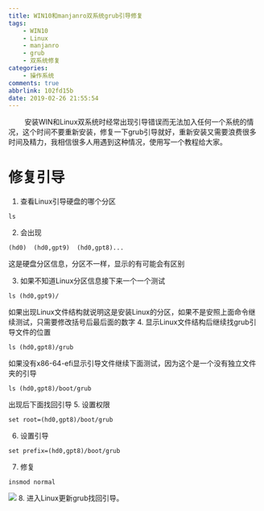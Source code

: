 ```yaml
---
title: WIN10和manjanro双系统grub引导修复
tags:
    - WIN10
    - Linux
    - manjanro
    - grub
    - 双系统修复
categories:
    - 操作系统
comments: true
abbrlink: 102fd15b
date: 2019-02-26 21:55:54
---
```


&emsp;&emsp; 安装WIN和Linux双系统时经常出现引导错误而无法加入任何一个系统的情况，这个时间不要重新安装，修复一下grub引导就好，重新安装又需要浪费很多时间及精力，我相信很多人用遇到这种情况，使用写一个教程给大家。

# 修复引导
1. 查看Linux引导硬盘的哪个分区
```
ls
```
2. 会出现
```
(hd0)  (hd0,gpt9)  (hd0,gpt8)...
```
这是硬盘分区信息，分区不一样，显示的有可能会有区别

3. 如果不知道Linux分区信息接下来一个一个测试
```
ls (hd0,gpt9)/
```
如果出现Linux文件结构就说明这是安装Linux的分区，如果不是安照上面命令继续测试，只需要修改括号后最后面的数字
4. 显示Linux文件结构后继续找grub引导文件的位置
```
ls (hd0,gpt8)/grub
```
如果没有x86-64-efi显示引导文件继续下面测试，因为这个是一个没有独立文件夹的引导
```
ls (hd0,gpt8)/boot/grub
```
出现后下面找回引导
5. 设置权限
```
set root=(hd0,gpt8)/boot/grub
```
6. 设置引导
```
set prefix=(hd0,gpt8)/boot/grub
```
7. 修复
```
insmod normal
```
<!--more-->
![](https://i.bmp.ovh/imgs/2019/02/9dc692733b099550.jpg)
8. 进入Linux更新grub找回引导。


